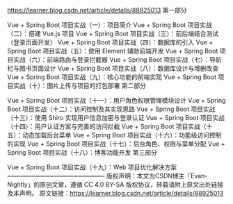 https://learner.blog.csdn.net/article/details/88925013
第一部分

Vue + Spring Boot 项目实战（一）：项目简介
Vue + Spring Boot 项目实战（二）：搭建 Vue.js 项目
Vue + Spring Boot 项目实战（三）：前后端结合测试（登录页面开发）
Vue + Spring Boot 项目实战（四）：数据库的引入
Vue + Spring Boot 项目实战（五）：使用 Element 辅助前端开发
Vue + Spring Boot 项目实战（六）：前端路由与登录拦截器
Vue + Spring Boot 项目实战（七）：导航栏与图书页面设计
Vue + Spring Boot 项目实战（八）：数据库设计与增删改查
Vue + Spring Boot 项目实战（九）：核心功能的前端实现
Vue + Spring Boot 项目实战（十）：图片上传与项目的打包部署
第二部分

Vue + Spring Boot 项目实战（十一）：用户角色权限管理模块设计
Vue + Spring Boot 项目实战（十二）：访问控制及其实现思路
Vue + Spring Boot 项目实战（十三）：使用 Shiro 实现用户信息加密与登录认证
Vue + Spring Boot 项目实战（十四）：用户认证方案与完善的访问拦截
Vue + Spring Boot 项目实战（十五）：动态加载后台菜单
Vue + Spring Boot 项目实战（十六）：功能级访问控制的实现
Vue + Spring Boot 项目实战（十七）：后台角色、权限与菜单分配
Vue + Spring Boot 项目实战（十八）：博客功能开发
第三部分

Vue + Spring Boot 项目实战（十九）：Web 项目优化解决方案
————————————————
版权声明：本文为CSDN博主「Evan-Nightly」的原创文章，遵循 CC 4.0 BY-SA 版权协议，转载请附上原文出处链接及本声明。
原文链接：https://learner.blog.csdn.net/article/details/88925013

